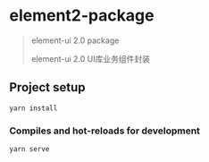 # element2-package

> element-ui 2.0 package
> 
> element-ui 2.0 UI库业务组件封装
## Project setup
```
yarn install
```

### Compiles and hot-reloads for development
```
yarn serve
```